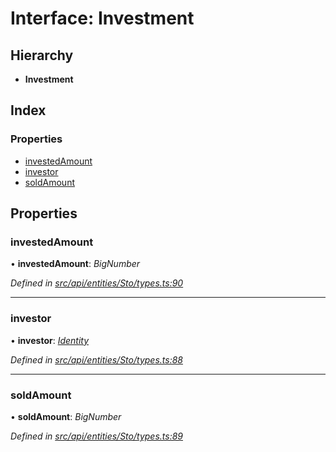 # Interface: Investment

## Hierarchy

* **Investment**

## Index

### Properties

* [investedAmount](investment.md#investedamount)
* [investor](investment.md#investor)
* [soldAmount](investment.md#soldamount)

## Properties

###  investedAmount

• **investedAmount**: *BigNumber*

*Defined in [src/api/entities/Sto/types.ts:90](https://github.com/PolymathNetwork/polymesh-sdk/blob/23062de4/src/api/entities/Sto/types.ts#L90)*

___

###  investor

• **investor**: *[Identity](../classes/identity.md)*

*Defined in [src/api/entities/Sto/types.ts:88](https://github.com/PolymathNetwork/polymesh-sdk/blob/23062de4/src/api/entities/Sto/types.ts#L88)*

___

###  soldAmount

• **soldAmount**: *BigNumber*

*Defined in [src/api/entities/Sto/types.ts:89](https://github.com/PolymathNetwork/polymesh-sdk/blob/23062de4/src/api/entities/Sto/types.ts#L89)*
